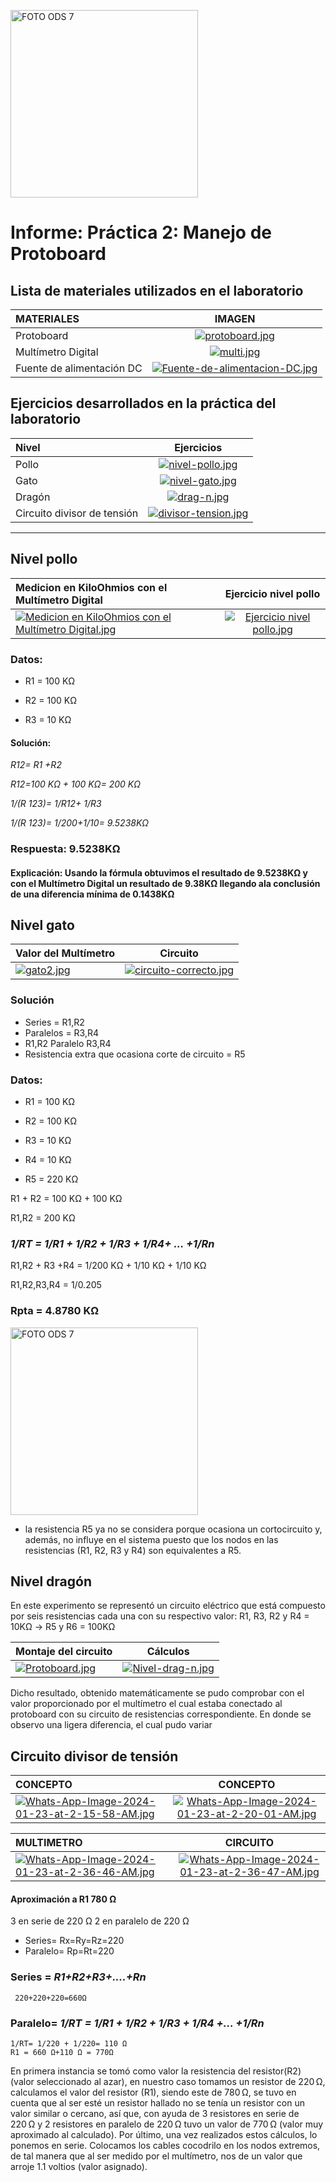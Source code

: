 <p align="left">
  <img src="https://encrypted-tbn0.gstatic.com/images?q=tbn:ANd9GcTEI20tmIrrk8sp9_ZQvo1LTBoY2j2L-kia2eLk-UBd8_e6mGZAo09hhWC-mLhtxw-Olg&usqp=CAU" alt="FOTO ODS 7" width="300px" />
</p>

# Informe: Práctica 2: Manejo de Protoboard

                
## Lista de materiales utilizados en el laboratorio


| MATERIALES |  IMAGEN | 
| :------------ |:---------------:| 
| Protoboard | [![protoboard.jpg](https://i.postimg.cc/HLcsxgBL/protoboard.jpg)](https://postimg.cc/gwpPSf99)|
| Multímetro Digital | [![multi.jpg](https://i.postimg.cc/L6GdmRts/multi.jpg)](https://postimg.cc/nCKS1yw8) |
| Fuente de alimentación DC | [![Fuente-de-alimentacion-DC.jpg](https://i.postimg.cc/Hk3hVg55/Fuente-de-alimentacion-DC.jpg)](https://postimg.cc/k26cpLTX) | 


## Ejercicios desarrollados en la práctica del laboratorio

| Nivel | Ejercicios  | 
| :------------ |:---------------:| 
|     Pollo     |[![nivel-pollo.jpg](https://i.postimg.cc/brzZd5ZF/nivel-pollo.jpg)](https://postimg.cc/34c8cnCg)
|     Gato      | [![nivel-gato.jpg](https://i.postimg.cc/Z5ZJmNyV/nivel-gato.jpg)](https://postimg.cc/bs67Hsgt)
|     Dragón    | [![drag-n.jpg](https://i.postimg.cc/3wzSMPLp/drag-n.jpg)](https://postimg.cc/Ffgg3nXs)
| Circuito divisor de tensión | [![divisor-tension.jpg](https://i.postimg.cc/MHQfCBjz/divisor-tension.jpg)](https://postimg.cc/SYmK8JrP)
                
----

## Nivel  pollo

| Medicion en KiloOhmios con el Multímetro Digital  | Ejercicio nivel pollo  | 
| :------------ |:---------------:| 
| [![Medicion en KiloOhmios con el Multímetro Digital.jpg](https://i.postimg.cc/sDLyYB8y/Imagen-de-Whats-App-2024-01-22-a-las-17-01-16-36483f88.jpg)](https://postimg.cc/mt70RrB6)    | [![Ejercicio nivel pollo.jpg](https://i.postimg.cc/XqtP4Yg6/Imagen-de-Whats-App-2024-01-22-a-las-21-17-35-1e04bae4.jpg)](https://postimg.cc/CnH74Ytc)|

### Datos:
* R1 = 100 KΩ

* R2 = 100 KΩ 

* R3 = 10 KΩ
#### Solución: ####

*R12= R1 +R2*

*R12=100 KΩ + 100 KΩ= 200 KΩ*

*1/(R 123)=  1/R12+ 1/R3*

*1/(R 123)=  1/200+1/10= 9.5238KΩ*

### Respuesta: 9.5238KΩ ### 

#### Explicación: Usando la fórmula obtuvimos el resultado de  9.5238KΩ y con el Multímetro Digital un resultado de 9.38KΩ llegando ala conclusión de una diferencia mínima de 0.1438KΩ   ####


## Nivel gato


| Valor del Multímetro  | Circuito  | 
| :------------ |:---------------:| 
| [![gato2.jpg](https://i.postimg.cc/SxGqGR2v/gato2.jpg)](https://postimg.cc/k2DkJnyQ)   | [![circuito-correcto.jpg](https://i.postimg.cc/SNwnw4Ck/circuito-correcto.jpg)](https://postimg.cc/jL4q7GMF)|

### Solución

* Series = R1,R2 
* Paralelos = R3,R4
* R1,R2 Paralelo R3,R4
* Resistencia extra que ocasiona corte de circuito = R5

  

### Datos:
* R1 = 100 KΩ

* R2 = 100 KΩ 

* R3 = 10 KΩ

* R4 = 10 KΩ

* R5 = 220 KΩ

R1 + R2 = 100 KΩ + 100 KΩ

R1,R2   = 200 KΩ


### *1/RT = 1/R1 + 1/R2 + 1/R3 + 1/R4+ ... +1/Rn*

R1,R2 + R3 +R4 = 1/200 KΩ + 1/10 KΩ + 1/10 KΩ

R1,R2,R3,R4    = 1/0.205

### Rpta = 4.8780 KΩ


<p align="left">
  <img src="https://i.postimg.cc/G2YwfmgY/explicaci-n.jpg)](https://postimg.cc/G8c58dCh)" alt="FOTO ODS 7" width="300px" />
</p>


* la resistencia R5 ya no se considera porque ocasiona un cortocircuito y, además, no influye en el sistema puesto que los nodos en las resistencias (R1, R2, R3 y R4) son equivalentes a R5.




## Nivel dragón

En este experimento se representó un circuito eléctrico que está compuesto por seis resistencias cada una con su respectivo valor:
R1, R3, R2 y R4 = 10KΩ → R5 y R6 = 100KΩ

| Montaje del circuito |  Cálculos  | 
| :------------ |:---------------:| 
| [![Protoboard.jpg](https://i.postimg.cc/Pq8RnYrK/Protoboard.jpg)](https://postimg.cc/5Hb3wHzF) |[![Nivel-drag-n.jpg](https://i.postimg.cc/dt1wCNVf/Nivel-drag-n.jpg)](https://postimg.cc/8sq2QHWd)|

Dicho resultado, obtenido matemáticamente se pudo comprobar con el valor proporcionado por el multímetro el cual estaba conectado al protoboard con su circuito de resistencias correspondiente. En donde se observo una ligera diferencia, el cual pudo variar 


## Circuito divisor de tensión

| CONCEPTO  |  CONCEPTO  | 
| :------------ |:---------------:| 
| [![Whats-App-Image-2024-01-23-at-2-15-58-AM.jpg](https://i.postimg.cc/bYn0pf3j/Whats-App-Image-2024-01-23-at-2-15-58-AM.jpg)](https://postimg.cc/kDnRvZ0j) | [![Whats-App-Image-2024-01-23-at-2-20-01-AM.jpg](https://i.postimg.cc/Lss7b8kS/Whats-App-Image-2024-01-23-at-2-20-01-AM.jpg)](https://postimg.cc/DStBWFYp)|

| MULTIMETRO  |  CIRCUITO | 
| :------------ |:---------------:| 
|[![Whats-App-Image-2024-01-23-at-2-36-46-AM.jpg](https://i.postimg.cc/HxsryvNY/Whats-App-Image-2024-01-23-at-2-36-46-AM.jpg)](https://postimg.cc/d7pQM6vp)| [![Whats-App-Image-2024-01-23-at-2-36-47-AM.jpg](https://i.postimg.cc/7LPz3LGr/Whats-App-Image-2024-01-23-at-2-36-47-AM.jpg)](https://postimg.cc/w1P3HgQw)|
#### Aproximación a R1 780 Ω
3 en serie de 220 Ω 
2 en paralelo de 220 Ω
 * Series= Rx=Ry=Rz=220
 * Paralelo= Rp=Rt=220
### Series = *R1+R2+R3+....+Rn*
     220+220+220=660Ω
### Paralelo= *1/RT = 1/R1 + 1/R2 + 1/R3 + 1/R4 +... +1/Rn*
    1/RT= 1/220 + 1/220= 110 Ω
    R1 = 660 Ω+110 Ω = 770Ω

En primera instancia se tomó como valor la resistencia del resistor(R2) (valor seleccionado al azar), en nuestro caso tomamos un resistor de 220 Ω, calculamos el valor del resistor (R1), siendo este de 780 Ω, se tuvo en cuenta que al ser esté un resistor hallado no se tenía un resistor con un valor similar o cercano, así que, con ayuda de 3 resistores en serie de 220 Ω y 2 resistores en paralelo de 220 Ω tuvo un valor de 770 Ω (valor muy aproximado al calculado). Por último, una vez realizados estos  cálculos, lo ponemos en serie. Colocamos los cables cocodrilo en los nodos extremos, de tal manera que al ser medido por el multímetro, nos de un valor que arroje 1.1 voltios (valor asignado).




